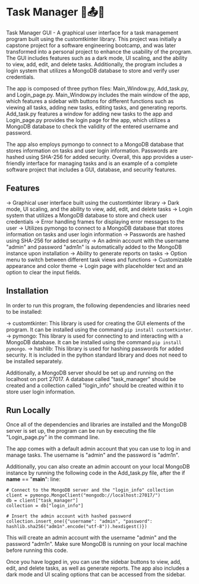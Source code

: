 
# Task Manager 📝📤📆



Task Manager GUI - A graphical user interface for a task management program built using the customtkinter library. This project was initially a capstone project for a software engineering bootcamp, and was later transformed into a personal project to enhance the usability of the program. The GUI includes features such as a dark mode, UI scaling, and the ability to view, add, edit, and delete tasks. Additionally, the program includes a login system that utilizes a MongoDB database to store and verify user credentials.

The app is composed of three python files: Main_Window.py, Add_task.py, and Login_page.py. Main_Window.py includes the main window of the app, which features a sidebar with buttons for different functions such as viewing all tasks, adding new tasks, editing tasks, and generating reports. Add_task.py features a window for adding new tasks to the app and Login_page.py provides the login page for the app, which utilizes a MongoDB database to check the validity of the entered username and password.

The app also employs pymongo to connect to a MongoDB database that stores information on tasks and user login information. Passwords are hashed using SHA-256 for added security. Overall, this app provides a user-friendly interface for managing tasks and is an example of a complete software project that includes a GUI, database, and security features.

## Features    

-> Graphical user interface built using the customtkinter library
-> Dark mode, UI scaling, and the ability to view, add, edit, and delete tasks
-> Login system that utilizes a MongoDB database to store and check user credentials
-> Error handling frames for displaying error messages to the user
-> Utilizes pymongo to connect to a MongoDB database that stores information on tasks and user login information
-> Passwords are hashed using SHA-256 for added security
-> An admin account with the username "admin" and password "adm1n" is automatically added to the MongoDB instance upon installation
-> Ability to generate reports on tasks
-> Option menu to switch between different task views and functions
-> Customizable appearance and color theme
-> Login page with placeholder text and an option to clear the input fields.


## Installation

In order to run this program, the following dependencies and libraries need to be installed:

-> customtkinter: This library is used for creating the GUI elements of the program. It can be installed using the command `pip install customtkinter`.
-> pymongo: This library is used for connecting to and interacting with a MongoDB database. It can be installed using the command `pip install pymongo`.
-> hashlib: This library is used for hashing passwords for added security. It is included in the python standard library and does not need to be installed separately.

Additionally, a MongoDB server should be set up and running on the localhost on port 27017. A database called "task_manager" should be created and a collection called "login_info" should be created within it to store user login information.


## Run Locally

Once all of the dependencies and libraries are installed and the MongoDB server is set up, the program can be run by executing the file "Login_page.py" in the command line.
    
The app comes with a default admin account that you can use to log in and manage tasks. The username is "admin" and the password is "adm1n".

Additionally, you can also create an admin account on your local MongoDB instance by running the following code in the Add_task.py file, after the if __name__ == "__main__": line:

    # Connect to the MongoDB server and the "login_info" collection
    client = pymongo.MongoClient("mongodb://localhost:27017/")
    db = client["task_manager"]
    collection = db["login_info"]

    # Insert the admin account with hashed password
    collection.insert_one({"username": "admin", "password": hashlib.sha256("adm1n".encode("utf-8")).hexdigest()})

This will create an admin account with the username "admin" and the password "adm1n". Make sure MongoDB is running on your local machine before running this code.

Once you have logged in, you can use the sidebar buttons to view, add, edit, and delete tasks, as well as generate reports. The app also includes a dark mode and UI scaling options that can be accessed from the sidebar.
